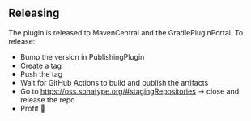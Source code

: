 ## Releasing

The plugin is released to MavenCentral and the GradlePluginPortal. To release:

* Bump the version in PublishingPlugin
* Create a tag
* Push the tag
* Wait for GitHub Actions to build and publish the artifacts
* Go to https://oss.sonatype.org/#stagingRepositories -> close and release the repo 
* Profit 🍹
